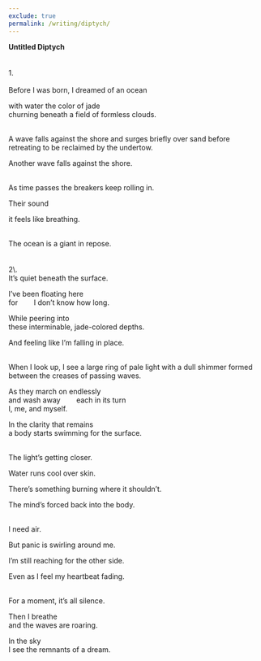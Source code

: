 ```yaml
---
exclude: true
permalink: /writing/diptych/
---
```

**Untitled Diptych**  
<br/><br/>
1\.  
<br/>
Before I was born, I dreamed of an ocean  
  
with water the color of jade  
churning beneath a field of formless clouds.  

<br/>
A wave falls against the shore  
and surges briefly over sand  
before retreating  
to be reclaimed by the undertow.  
  
Another wave falls against the shore.  

<br/>
As time passes  
the breakers keep rolling in.  
  
Their sound  
  
it feels like breathing.  

<br/>
The ocean is a giant in repose.  
<br/><br/><br/>
2\.  
<br/>
It’s quiet  
beneath the surface.  
  
I’ve been floating here  
for&nbsp; &nbsp; &nbsp; &nbsp; I don’t know how long.  
  
While peering into  
these interminable, jade-colored depths.  
  
And feeling like I’m falling in place.  

<br/>
When I look up, I see a large ring of pale light  
with a dull shimmer  
formed between the creases of passing waves.  
  
As they march on endlessly  
and wash away&nbsp; &nbsp; &nbsp; &nbsp; each in its turn  
I, me, and myself.  
  
In the clarity that remains  
a body starts swimming for the surface.  

<br/>
The light’s getting closer.  
  
Water runs cool over skin.  
  
There’s something burning where it shouldn’t.  
  
The mind’s forced back into the body.  

<br/>
I need air.  
  
But panic is swirling around me.  
  
I’m still reaching for the other side.  
  
Even as I feel my heartbeat fading.  

<br/>
For a moment, it’s all silence.  
  
Then I breathe  
and the waves are roaring.  
  
In the sky  
I see the remnants of a dream.  